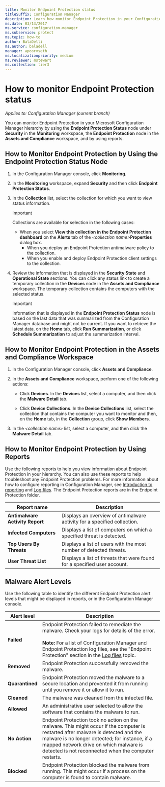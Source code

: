 ```yaml
---
title: Monitor Endpoint Protection status
titleSuffix: Configuration Manager
description: Learn how monitor Endpoint Protection in your Configuration Manager hierarchy.
ms.date: 03/13/2017
ms.service: configuration-manager
ms.subservice: protect
ms.topic: how-to
author: BalaDelli
ms.author: baladell
manager: apoorvseth
ms.localizationpriority: medium
ms.reviewer: mstewart
ms.collection: tier3
---
```

# How to monitor Endpoint Protection status

*Applies to: Configuration Manager (current branch)*

You can monitor Endpoint Protection in your Microsoft Configuration Manager hierarchy by using the **Endpoint Protection Status** node under **Security** in the **Monitoring** workspace, the **Endpoint Protection** node in the **Assets and Compliance** workspace, and by using reports.

##  <a name="BKMK_1"></a> How to Monitor Endpoint Protection by Using the Endpoint Protection Status Node

1. In the Configuration Manager console, click **Monitoring**.

2. In the **Monitoring** workspace, expand **Security** and then click **Endpoint Protection Status**.

3. In the **Collection** list, select the collection for which you want to view status information.

   > [!IMPORTANT]
   >  Collections are available for selection in the following cases:
   >
   > - When you select **View this collection in the Endpoint Protection dashboard** on the **Alerts** tab of the <em><collection name\></em>**Properties** dialog box.
   >   -   When you deploy an Endpoint Protection antimalware policy to the collection.
   >   -   When you enable and deploy Endpoint Protection client settings to the collection.

4. Review the information that is displayed in the **Security State** and **Operational State** sections. You can click any status link to create a temporary collection in the **Devices** node in the **Assets and Compliance** workspace. The temporary collection contains the computers with the selected status.

   > [!IMPORTANT]
   >  Information that is displayed in the **Endpoint Protection Status** node is based on the last data that was summarized from the Configuration Manager database and might not be current. If you want to retrieve the latest data, on the **Home** tab, click **Run Summarization**, or click **Schedule Summarization** to adjust the summarization interval.

##  <a name="BKMK_2"></a> How to Monitor Endpoint Protection in the Assets and Compliance Workspace

1.  In the Configuration Manager console, click **Assets and Compliance**.

2.  In the **Assets and Compliance** workspace, perform one of the following actions:

    -   Click **Devices**. In the **Devices** list, select a computer, and then click the **Malware Detail** tab.

    -   Click **Device Collections**. In the **Device Collections** list, select the collection that contains the computer you want to monitor and then, on the **Home** tab, in the **Collection** group, click **Show Members**.

3.  In the *<collection name\>* list, select a computer, and then click the **Malware Detail** tab.

##  <a name="BKMK_3"></a> How to Monitor Endpoint Protection by Using Reports
 Use the following reports to help you view information about Endpoint Protection in your hierarchy. You can also use these reports to help troubleshoot any Endpoint Protection problems. For more information about how to configure reporting in Configuration Manager, see [Introduction to reporting](../../core/servers/manage/introduction-to-reporting.md) and [Log files](../../core/plan-design/hierarchy/log-files.md). The Endpoint Protection reports are in the Endpoint Protection folder.

|Report name|Description|
|-----------------|-----------------|
|**Antimalware Activity Report**|Displays an overview of antimalware activity for a specified collection.|
|**Infected Computers**|Displays a list of computers on which a specified threat is detected.|
|**Top Users By Threats**|Displays a list of users with the most number of detected threats.|
|**User Threat List**|Displays a list of threats that were found for a specified user account.|

## Malware Alert Levels
 Use the following table to identify the different Endpoint Protection alert levels that might be displayed in reports, or in the Configuration Manager console.

|Alert level|Description|
|-----------------|-----------------|
|**Failed**|Endpoint Protection failed to remediate the malware. Check your logs for details of the error.<br /><br /> **Note:** For a list of Configuration Manager and Endpoint Protection log files, see the "Endpoint Protection" section in the [Log files](../../core/plan-design/hierarchy/log-files.md) topic.|
|**Removed**|Endpoint Protection successfully removed the malware.|
|**Quarantined**|Endpoint Protection moved the malware to a secure location and prevented it from running until you remove it or allow it to run.|
|**Cleaned**|The malware was cleaned from the infected file.|
|**Allowed**|An administrative user selected to allow the software that contains the malware to run.|
|**No Action**|Endpoint Protection took no action on the malware. This might occur if the computer is restarted after malware is detected and the malware is no longer detected; for instance, if a mapped network drive on which malware is detected is not reconnected when the computer restarts.|
|**Blocked**|Endpoint Protection blocked the malware from running. This might occur if a process on the computer is found to contain malware.|
